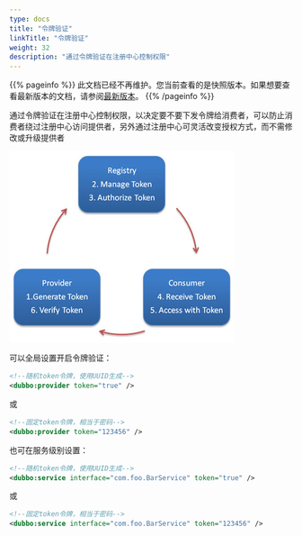 ```yaml
---
type: docs
title: "令牌验证"
linkTitle: "令牌验证"
weight: 32
description: "通过令牌验证在注册中心控制权限"
---
```


{{% pageinfo %}} 此文档已经不再维护。您当前查看的是快照版本。如果想要查看最新版本的文档，请参阅[最新版本](/zh-cn/docs3-v2/java-sdk/advanced-features-and-usage/security/token-authorization/)。
{{% /pageinfo %}}

通过令牌验证在注册中心控制权限，以决定要不要下发令牌给消费者，可以防止消费者绕过注册中心访问提供者，另外通过注册中心可灵活改变授权方式，而不需修改或升级提供者

![/user-guide/images/dubbo-token.jpg](/imgs/user/dubbo-token.jpg)

可以全局设置开启令牌验证：

```xml
<!--随机token令牌，使用UUID生成-->
<dubbo:provider token="true" />
```
或

```xml
<!--固定token令牌，相当于密码-->
<dubbo:provider token="123456" />
```

也可在服务级别设置：

```xml
<!--随机token令牌，使用UUID生成-->
<dubbo:service interface="com.foo.BarService" token="true" />
```
或

```xml
<!--固定token令牌，相当于密码-->
<dubbo:service interface="com.foo.BarService" token="123456" />
```
